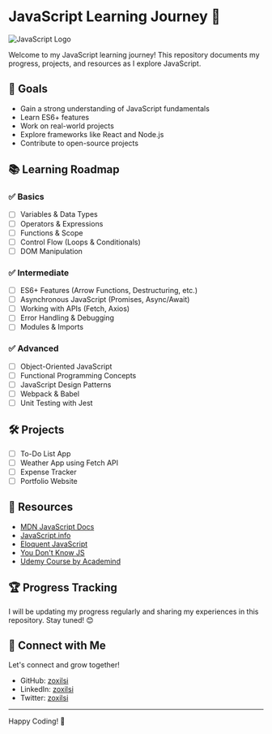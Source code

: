 # JavaScript Learning Journey 🚀

![JavaScript Logo](https://upload.wikimedia.org/wikipedia/commons/6/6a/JavaScript-logo.png)

Welcome to my JavaScript learning journey! This repository documents my progress, projects, and resources as I explore JavaScript.

## 📌 Goals
- Gain a strong understanding of JavaScript fundamentals
- Learn ES6+ features
- Work on real-world projects
- Explore frameworks like React and Node.js
- Contribute to open-source projects

## 📚 Learning Roadmap

### ✅ Basics
- [ ] Variables & Data Types
- [ ] Operators & Expressions
- [ ] Functions & Scope
- [ ] Control Flow (Loops & Conditionals)
- [ ] DOM Manipulation

### ✅ Intermediate
- [ ] ES6+ Features (Arrow Functions, Destructuring, etc.)
- [ ] Asynchronous JavaScript (Promises, Async/Await)
- [ ] Working with APIs (Fetch, Axios)
- [ ] Error Handling & Debugging
- [ ] Modules & Imports

### ✅ Advanced
- [ ] Object-Oriented JavaScript
- [ ] Functional Programming Concepts
- [ ] JavaScript Design Patterns
- [ ] Webpack & Babel
- [ ] Unit Testing with Jest

## 🛠️ Projects
- [ ] To-Do List App
- [ ] Weather App using Fetch API
- [ ] Expense Tracker
- [ ] Portfolio Website

## 📌 Resources
- [MDN JavaScript Docs](https://developer.mozilla.org/en-US/docs/Web/JavaScript)
- [JavaScript.info](https://javascript.info/)
- [Eloquent JavaScript](https://eloquentjavascript.net/)
- [You Don't Know JS](https://github.com/getify/You-Dont-Know-JS)
- [Udemy Course by Academind](https://www.udemy.com/user/academind/)

## 🏆 Progress Tracking
I will be updating my progress regularly and sharing my experiences in this repository. Stay tuned! 😊

## 📢 Connect with Me
Let's connect and grow together!
- GitHub: [zoxilsi](https://github.com/zoxilsi)
- LinkedIn: [zoxilsi](#)
- Twitter: [zoxilsi](#)

---
Happy Coding! 🚀
